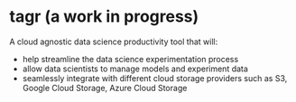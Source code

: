 # tagr (a work in progress)
A cloud agnostic data science productivity tool that will:
- help streamline the data science experimentation process
- allow data scientists to manage models and experiment data
- seamlessly integrate with different cloud storage providers such as S3, Google Cloud Storage, Azure Cloud Storage
